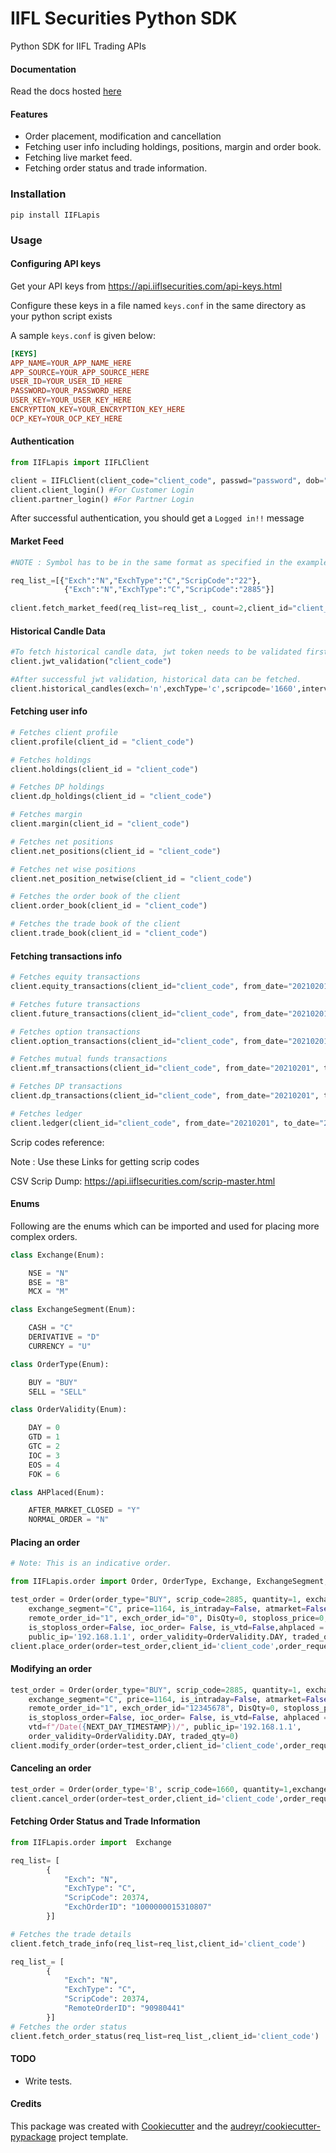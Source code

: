 # IIFL Securities Python SDK

Python SDK for IIFL Trading APIs


#### Documentation

Read the docs hosted [here](https://api.iiflsecurities.com/)

#### Features

-   Order placement, modification and cancellation
-   Fetching user info including holdings, positions, margin and order book.
-   Fetching live market feed.
-   Fetching order status and trade information.

### Installation

`pip install IIFLapis`

### Usage

#### Configuring API keys

Get your API keys from https://api.iiflsecurities.com/api-keys.html

Configure these keys in a file named `keys.conf` in the same directory as your python script exists

A sample `keys.conf` is given below:

```conf
[KEYS]
APP_NAME=YOUR_APP_NAME_HERE
APP_SOURCE=YOUR_APP_SOURCE_HERE
USER_ID=YOUR_USER_ID_HERE
PASSWORD=YOUR_PASSWORD_HERE
USER_KEY=YOUR_USER_KEY_HERE
ENCRYPTION_KEY=YOUR_ENCRYPTION_KEY_HERE
OCP_KEY=YOUR_OCP_KEY_HERE
```


#### Authentication

```py
from IIFLapis import IIFLClient

client = IIFLClient(client_code="client_code", passwd="password", dob="YYYYMMDD", email_id="email",contact_number="Contact Number")
client.client_login() #For Customer Login
client.partner_login() #For Partner Login
```


After successful authentication, you should get a `Logged in!!` message
#### Market Feed

```py
#NOTE : Symbol has to be in the same format as specified in the example below.

req_list_=[{"Exch":"N","ExchType":"C","ScripCode":"22"},
            {"Exch":"N","ExchType":"C","ScripCode":"2885"}]
            
client.fetch_market_feed(req_list=req_list_, count=2,client_id="client_code")
```

#### Historical Candle Data

```py
#To fetch historical candle data, jwt token needs to be validated first.
client.jwt_validation("client_code")

#After successful jwt validation, historical data can be fetched.            
client.historical_candles(exch='n',exchType='c',scripcode='1660',interval='30m',fromdate='2021-04-01',todate='2021-04-30',client_id="client_code")
```


#### Fetching user info

```py
# Fetches client profile
client.profile(client_id = "client_code")

# Fetches holdings
client.holdings(client_id = "client_code")

# Fetches DP holdings
client.dp_holdings(client_id = "client_code")

# Fetches margin
client.margin(client_id = "client_code")

# Fetches net positions
client.net_positions(client_id = "client_code")

# Fetches net wise positions
client.net_position_netwise(client_id = "client_code")

# Fetches the order book of the client
client.order_book(client_id = "client_code")

# Fetches the trade book of the client
client.trade_book(client_id = "client_code")
```

#### Fetching transactions info

```py
# Fetches equity transactions
client.equity_transactions(client_id="client_code", from_date="20210201", to_date="20210301")

# Fetches future transactions
client.future_transactions(client_id="client_code", from_date="20210201", to_date="20210301")

# Fetches option transactions
client.option_transactions(client_id="client_code", from_date="20210201", to_date="20210301")

# Fetches mutual funds transactions
client.mf_transactions(client_id="client_code", from_date="20210201", to_date="20210301")

# Fetches DP transactions
client.dp_transactions(client_id="client_code", from_date="20210201", to_date="20210301")

# Fetches ledger
client.ledger(client_id="client_code", from_date="20210201", to_date="20210301")
```

Scrip codes reference:

Note : Use these Links for getting scrip codes

CSV Scrip Dump: https://api.iiflsecurities.com/scrip-master.html

#### Enums

Following are the enums which can be imported and used for placing more complex orders.


```py
class Exchange(Enum):

    NSE = "N"
    BSE = "B"
    MCX = "M"
```

```py
class ExchangeSegment(Enum):

    CASH = "C"
    DERIVATIVE = "D"
    CURRENCY = "U"
```

```py
class OrderType(Enum):

    BUY = "BUY"
    SELL = "SELL"
```

```py
class OrderValidity(Enum):

    DAY = 0
    GTD = 1
    GTC = 2
    IOC = 3
    EOS = 4
    FOK = 6
```

```py
class AHPlaced(Enum):

    AFTER_MARKET_CLOSED = "Y"
    NORMAL_ORDER = "N"
```


#### Placing an order

```py
# Note: This is an indicative order.

from IIFLapis.order import Order, OrderType, Exchange, ExchangeSegment, OrderValidity, AHPlaced

test_order = Order(order_type="BUY", scrip_code=2885, quantity=1, exchange="N",
    exchange_segment="C", price=1164, is_intraday=False, atmarket=False, order_id=2,
    remote_order_id="1", exch_order_id="0", DisQty=0, stoploss_price=0,
    is_stoploss_order=False, ioc_order= False, is_vtd=False,ahplaced = AHPlaced.NORMAL_ORDER,
    public_ip='192.168.1.1', order_validity=OrderValidity.DAY, traded_qty=0)
client.place_order(order=test_order,client_id='client_code',order_requester_code='order_requester_code')

```

#### Modifying an order

```py
test_order = Order(order_type="BUY", scrip_code=2885, quantity=1, exchange="N",
    exchange_segment="C", price=1164, is_intraday=False, atmarket=False, order_id=2,
    remote_order_id="1", exch_order_id="12345678", DisQty=0, stoploss_price=0,
    is_stoploss_order=False, ioc_order= False, is_vtd=False, ahplaced = "N",
    vtd=f"/Date({NEXT_DAY_TIMESTAMP})/", public_ip='192.168.1.1',
    order_validity=OrderValidity.DAY, traded_qty=0)
client.modify_order(order=test_order,client_id='client_code',order_requester_code='order_requester_code')
```

#### Canceling an order

```py
test_order = Order(order_type='B', scrip_code=1660, quantity=1,exchange='N',exchange_segment='C',exch_order_id='12345678')
client.cancel_order(order=test_order,client_id='client_code',order_requester_code='order_requester_code')
```


#### Fetching Order Status and Trade Information

```py
from IIFLapis.order import  Exchange

req_list= [
        {
            "Exch": "N",
            "ExchType": "C",
            "ScripCode": 20374,
            "ExchOrderID": "1000000015310807"
        }]

# Fetches the trade details
client.fetch_trade_info(req_list=req_list,client_id='client_code')

req_list_= [
        {
            "Exch": "N",
            "ExchType": "C",
            "ScripCode": 20374,
            "RemoteOrderID": "90980441"
        }]
# Fetches the order status
client.fetch_order_status(req_list=req_list_,client_id='client_code')

```

#### TODO
 - Write tests.


#### Credits

This package was created with
[Cookiecutter](https://github.com/audreyr/cookiecutter) and the
[audreyr/cookiecutter-pypackage](https://github.com/audreyr/cookiecutter-pypackage)
project template.